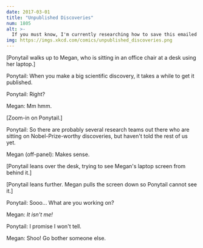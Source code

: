 ```yaml
---
date: 2017-03-01
title: "Unpublished Discoveries"
num: 1805
alt: >-
  If you must know, I'm currently researching how to save this emailed tax form as a regular PDF so I can print and sign it. Our work isn't a lock for the Nobel, but we're in the running.
img: https://imgs.xkcd.com/comics/unpublished_discoveries.png
---
```

[Ponytail walks up to Megan, who is sitting in an office chair at a desk using her laptop.]

Ponytail: When you make a big scientific discovery, it takes a while to get it published.

Ponytail: Right?

Megan: Mm hmm.

[Zoom-in on Ponytail.]

Ponytail: So there are probably several research teams out there who are sitting on Nobel-Prize-worthy discoveries, but haven't told the rest of us yet.

Megan (off-panel): Makes sense.

[Ponytail leans over the desk, trying to see Megan's laptop screen from behind it.]

[Ponytail leans further. Megan pulls the screen down so Ponytail cannot see it.]

Ponytail: Sooo... What are you working on?

Megan: *It isn't me!*

Ponytail: I promise I won't tell.

Megan: Shoo! Go bother someone else.
